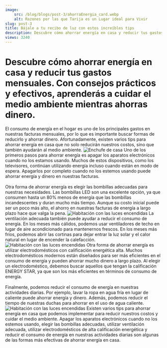 ```yaml
---
image:
	src: /blog/blogs/post-3/ahorraEnergia_card.webp
	alt: Razones por las que Tarija es un Lugar ideal para Vivir
slug: post-3
title: Bájale a tu recibo de luz con estos increíbles tips
description: Descubre cómo ahorrar energía en casa y reducir tus gastos mensuales. Con consejos prácticos y efectivos, aprenderás a cuidar el medio ambiente mientras ahorras dinero.
views: 3240
---
```


<div class="max-w-[80%] max-lg:max-w-[90%] mx-auto">
  <h1 class="text-lg font-my-raleway font-bold">
    Descubre cómo ahorrar energía en casa y reducir tus gastos mensuales.
    Con consejos prácticos y efectivos, aprenderás a cuidar el medio
    ambiente mientras ahorras dinero.
  </h1>
  <span class="block w-full h-[2px] bg-navy-blue mt-5"></span>
  <p class="text-dark text-sm py-5">
    El consumo de energía en el hogar es uno de los principales gastos en
    nuestras facturas mensuales, por lo que es importante buscar formas de
    reducirlo y ahorrar dinero. Afortunadamente, existen varios tips para
    ahorrar energía en casa que no solo reducirán nuestros costos, sino que
    también ayudarán al medio ambiente.
    <img class="w-full max-w-[420px] mx-auto my-8 rounded-xl" src="/blog/blogs/post-2/enchufe.webp" alt="Enchufe de casa" loading="lazy" decoding="async"/>
    Uno de los primeros pasos para ahorrar energía es apagar los aparatos
    electrónicos cuando no los estamos usando. Muchos de estos dispositivos,
    como los televisores, continúan utilizando energía incluso cuando están
    en modo de espera. Apagarlos por completo cuando no los estemos usando
    puede ahorrar energía y dinero en nuestras facturas.
    <br />
    <br />
    Otra forma de ahorrar energía es elegir las bombillas adecuadas para
    nuestras necesidades. Las bombillas LED son una excelente opción, ya que
    consumen hasta un 80% menos de energía que las bombillas incandescentes
    y duran mucho más tiempo. Aunque su costo inicial puede ser un poco más
    alto, el ahorro en nuestras facturas de energía a largo plazo hace que
    valga la pena.
    <img
      class="w-full max-w-[420px] mx-auto my-8 rounded-xl"
      src="/blog/blogs/post-2/room01.webp"
      alt="Habitación con las luces encendidas"
      loading="lazy"
      decoding="async"
    />
    La ventilación adecuada también puede ayudar a reducir el consumo de
    energía. En los meses más cálidos, podemos usar ventiladores de techo en
    lugar de aire acondicionado para mantenernos frescos. En los meses más
    fríos, podemos abrir las cortinas para dejar entrar la luz solar y el
    calor natural en lugar de encender la calefacción.
    <img
      class="w-full max-w-[420px] mx-auto my-8 rounded-xl"
      src="/blog/blogs/post-2/lavadora.webp"
      alt="Habitación con las luces encendidas"
      loading="lazy"
      decoding="async"
    />
    Otra forma de ahorrar energía es utilizar electrodomésticos con
    calificación energética alta. Muchos electrodomésticos modernos están
    diseñados para ser más eficientes en el consumo de energía y pueden
    ahorrar mucho dinero a largo plazo. Al elegir un electrodoméstico,
    debemos buscar aquellos que tengan la calificación ENERGY STAR, ya que
    son los más eficientes en términos de consumo de energía.
    <br />
    <br />
    Finalmente, podemos reducir el consumo de energía en nuestras
    actividades diarias. Por ejemplo, lavar la ropa en agua fría en lugar de
    caliente puede ahorrar energía y dinero. Además, podemos reducir el
    tiempo de nuestras duchas para ahorrar en el uso de agua caliente.
    <img
      class="w-full max-w-[420px] mx-auto my-8 rounded-xl"
      src="/blog/blogs/post-2/FocoOrangeBg.webp"
      alt="Habitación con las luces encendidas"
      loading="lazy"
      decoding="async"
    />
    Existen varios tips para ahorrar energía en casa que podemos implementar
    para reducir nuestros costos y cuidar el medio ambiente. Apagar los
    aparatos electrónicos cuando no los estemos usando, elegir las bombillas
    adecuadas, utilizar ventilación adecuada, utilizar electrodomésticos de
    alta calificación energética y reducir el consumo de energía en nuestras
    actividades diarias son algunas de las formas más efectivas de ahorrar
    energía en casa.
  </p>
</div>